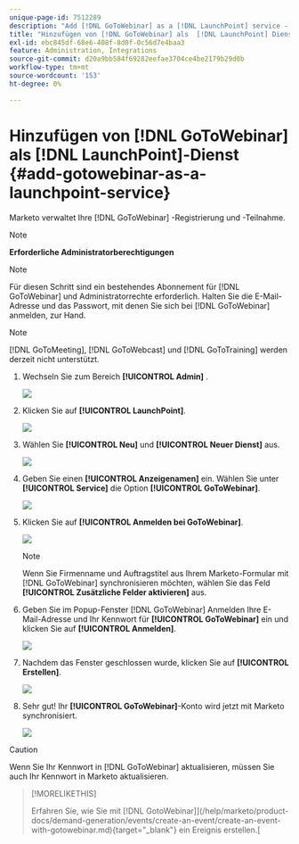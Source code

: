 ```yaml
---
unique-page-id: 7512289
description: "Add [!DNL GoToWebinar] as a [!DNL LaunchPoint] service - Marketo Docs - Product Documentation"
title: "Hinzufügen von [!DNL GoToWebinar] als  [!DNL LaunchPoint] Dienst"
exl-id: ebc845df-68e6-408f-8d0f-0c56d7e4baa3
feature: Administration, Integrations
source-git-commit: d20a9bb584f69282eefae3704ce4be2179b29d0b
workflow-type: tm+mt
source-wordcount: '153'
ht-degree: 0%

---
```


# Hinzufügen von [!DNL GoToWebinar] als [!DNL LaunchPoint]-Dienst {#add-gotowebinar-as-a-launchpoint-service}

Marketo verwaltet Ihre [!DNL GoToWebinar] -Registrierung und -Teilnahme.

>[!NOTE]
>
>**Erforderliche Administratorberechtigungen**

>[!NOTE]
>
>Für diesen Schritt sind ein bestehendes Abonnement für [!DNL GoToWebinar] und Administratorrechte erforderlich. Halten Sie die E-Mail-Adresse und das Passwort, mit denen Sie sich bei [!DNL GoToWebinar] anmelden, zur Hand.

>[!NOTE]
>
>[!DNL GoToMeeting], [!DNL GoToWebcast] und [!DNL GoToTraining] werden derzeit nicht unterstützt.

1. Wechseln Sie zum Bereich **[!UICONTROL Admin]** .

   ![](assets/add-gotowebinar-as-a-launchpoint-service-1.png)

1. Klicken Sie auf **[!UICONTROL LaunchPoint]**.

   ![](assets/add-gotowebinar-as-a-launchpoint-service-2.png)

1. Wählen Sie **[!UICONTROL Neu]** und **[!UICONTROL Neuer Dienst]** aus.

   ![](assets/add-gotowebinar-as-a-launchpoint-service-3.png)

1. Geben Sie einen **[!UICONTROL Anzeigenamen]** ein. Wählen Sie unter **[!UICONTROL Service]** die Option **[!UICONTROL GoToWebinar]**.

   ![](assets/add-gotowebinar-as-a-launchpoint-service-4.png)

1. Klicken Sie auf **[!UICONTROL Anmelden bei GoToWebinar]**.

   ![](assets/add-gotowebinar-as-a-launchpoint-service-5.png)

   >[!NOTE]
   >
   >Wenn Sie Firmenname und Auftragstitel aus Ihrem Marketo-Formular mit [!DNL GoToWebinar] synchronisieren möchten, wählen Sie das Feld **[!UICONTROL Zusätzliche Felder aktivieren]** aus.

1. Geben Sie im Popup-Fenster [!DNL GoToWebinar] Anmelden Ihre E-Mail-Adresse und Ihr Kennwort für **[!UICONTROL GoToWebinar]** ein und klicken Sie auf **[!UICONTROL Anmelden]**.

   ![](assets/add-gotowebinar-as-a-launchpoint-service-6.png)

1. Nachdem das Fenster geschlossen wurde, klicken Sie auf **[!UICONTROL Erstellen]**.

   ![](assets/add-gotowebinar-as-a-launchpoint-service-7.png)

1. Sehr gut! Ihr **[!UICONTROL GoToWebinar]**-Konto wird jetzt mit Marketo synchronisiert.

   ![](assets/add-gotowebinar-as-a-launchpoint-service-8.png)

>[!CAUTION]
>
>Wenn Sie Ihr Kennwort in [!DNL GoToWebinar] aktualisieren, müssen Sie auch Ihr Kennwort in Marketo aktualisieren.

>[!MORELIKETHIS]
>
>Erfahren Sie, wie Sie mit  [!DNL GotoWebinar]](/help/marketo/product-docs/demand-generation/events/create-an-event/create-an-event-with-gotowebinar.md){target="_blank"} ein Ereignis erstellen.[
